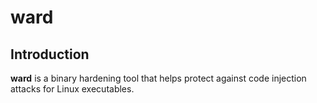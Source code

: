 # ward

## Introduction

__ward__ is a binary hardening tool that helps protect against code injection attacks for Linux executables.

